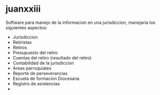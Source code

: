# juanxxiii
Software para manejo de la informacion en una jurisdiccion, manejaria los siguientes aspectos:
- Jurisdiccion
- Retiristas
- Retiros
- Presupuesto del retiro
- Cuentas del retiro (resultado del retiro)
- Contabilidad de la jurisdiccion
- Areas parroquiales
- Reporte de perseverancias
- Escuela de formacion Diocesana
- Registro de asistencias
- 
